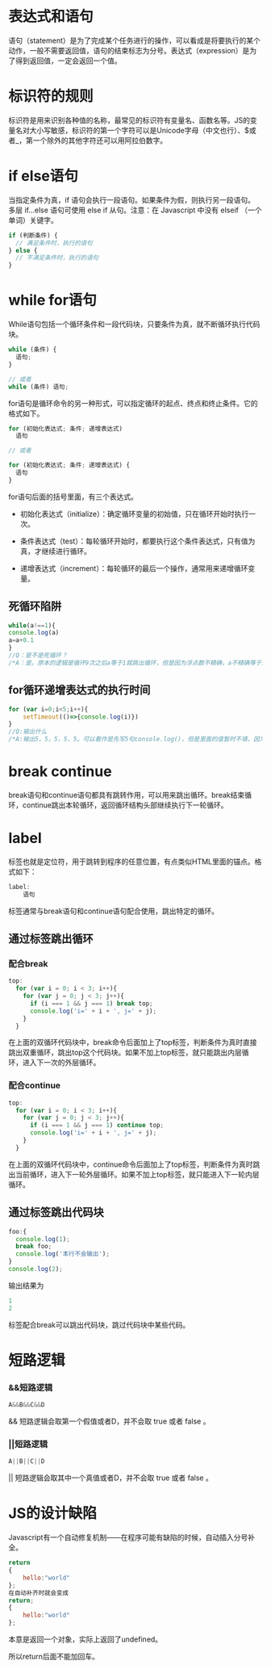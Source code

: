 # 表达式和语句

语句（statement）是为了完成某个任务进行的操作，可以看成是将要执行的某个动作，一般不需要返回值，语句的结束标志为分号。表达式（expression）是为了得到返回值，一定会返回一个值。

# 标识符的规则

标识符是用来识别各种值的名称，最常见的标识符有变量名、函数名等。JS的变量名对大小写敏感，标识符的第一个字符可以是Unicode字母（中文也行）、$或者_，第一个除外的其他字符还可以用阿拉伯数字。

# if else语句
当指定条件为真，if 语句会执行一段语句。如果条件为假，则执行另一段语句。
多层 if...else 语句可使用 else if 从句。注意：在 Javascript 中没有 elseif （一个单词）关键字。
```javascript
if (判断条件) {
  // 满足条件时，执行的语句
} else {
  // 不满足条件时，执行的语句
}
```

# while for语句

While语句包括一个循环条件和一段代码块，只要条件为真，就不断循环执行代码块。

```javascript
while (条件) {
  语句;
}

// 或者
while (条件) 语句;
```

for语句是循环命令的另一种形式，可以指定循环的起点、终点和终止条件。它的格式如下。

```javascript
for (初始化表达式; 条件; 递增表达式)
  语句

// 或者

for (初始化表达式; 条件; 递增表达式) {
  语句
}
```

for语句后面的括号里面，有三个表达式。

- 初始化表达式（initialize）：确定循环变量的初始值，只在循环开始时执行一次。
- 条件表达式（test）：每轮循环开始时，都要执行这个条件表达式，只有值为真，才继续进行循环。

- 递增表达式（increment）：每轮循环的最后一个操作，通常用来递增循环变量。

## 死循环陷阱

```javascript
while(a!==1){
console.log(a)
a=a+0.1
}
//Q：是不是死循环？
/*A：是。原本的逻辑是循环9次之后a等于1就跳出循环，但是因为浮点数不精确，a不精确等于1，一直执行下去。*/
```

## for循环递增表达式的执行时间

```javascript
for (var i=0;i<5;i++){
	setTimeout(()=>{console.log(i)})
}
//Q:输出什么
/*A:输出5，5，5，5，5。可以看作是先写5句console.log()，但是里面的值暂时不填，因为setTimeout意思是过一会儿再执行，等for循环运行完毕，再把i的值填进这5句console.log()里面，这时i的值为5，所以输出5次5。*/
```

# break continue

break语句和continue语句都具有跳转作用，可以用来跳出循环。break结束循环，continue跳出本轮循环，返回循环结构头部继续执行下一轮循环。

# label

标签也就是定位符，用于跳转到程序的任意位置，有点类似HTML里面的锚点。格式如下：

```javascript
label:
	语句
```

标签通常与break语句和continue语句配合使用，跳出特定的循环。

## 通过标签跳出循环

### 配合break

```javascript
top:
  for (var i = 0; i < 3; i++){
    for (var j = 0; j < 3; j++){
      if (i === 1 && j === 1) break top;
      console.log('i=' + i + ', j=' + j);
    }
  }
```

在上面的双循环代码块中，break命令后面加上了top标签，判断条件为真时直接跳出双重循环，跳出top这个代码块。如果不加上top标签，就只能跳出内层循环，进入下一次的外层循环。

### 配合continue

```javascript
top:
  for (var i = 0; i < 3; i++){
    for (var j = 0; j < 3; j++){
      if (i === 1 && j === 1) continue top;
      console.log('i=' + i + ', j=' + j);
    }
  }
```

在上面的双循环代码块中，continue命令后面加上了top标签，判断条件为真时跳出当前循环，进入下一轮外层循环。如果不加上top标签，就只能进入下一轮内层循环。

## 通过标签跳出代码块

```javascript
foo:{
  console.log(1);
  break foo;
  console.log('本行不会输出');
}
console.log(2);
```

输出结果为

```javascript
1
2
```

标签配合break可以跳出代码块，跳过代码块中某些代码。



# 短路逻辑

### &&短路逻辑

```javascript
A&&B&&C&&D
```

&& 短路逻辑会取第一个假值或者D，并不会取 true 或者 false 。

### ||短路逻辑

```javascript
A||B||C||D
```

|| 短路逻辑会取其中一个真值或者D，并不会取 true 或者 false 。

# JS的设计缺陷

Javascript有一个自动修复机制——在程序可能有缺陷的时候，自动插入分号补全。

```javascript
return
{
    hello:"world"
};
在自动补齐时就会变成
return;
{
    hello:"world"
};
```

本意是返回一个对象，实际上返回了undefined。

所以return后面不能加回车。
